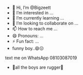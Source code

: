 - 👋 Hi, I’m @Bigzeett
- 👀 I’m interested in ...
- 🌱 I’m currently learning ...
- 💞️ I’m looking to collaborate on ...
- 📫 How to reach me ...
- 😄 Pronouns: ...
- ⚡ Fun fact: ...
- funny boy..😄😖
<!---
Bigzeett/Bigzeett is a ✨ special ✨ repository because its `README.md` (this file) appears on your GitHub profile.
You can click the Preview link to take a look at your changes.
--->text me on WhatsApp 08103087019
- 📌all the boys are rugger🦅
